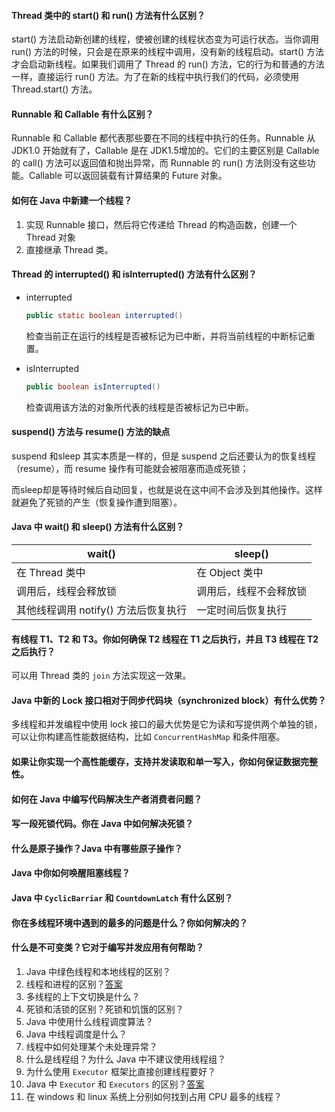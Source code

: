#### Thread 类中的 start() 和 run() 方法有什么区别？

start() 方法启动新创建的线程，使被创建的线程状态变为可运行状态。当你调用 run() 方法的时候，只会是在原来的线程中调用，没有新的线程启动。start() 方法才会启动新线程。如果我们调用了 Thread 的 run() 方法，它的行为和普通的方法一样，直接运行 run() 方法。为了在新的线程中执行我们的代码，必须使用 Thread.start() 方法。

#### Runnable 和 Callable 有什么区别？

Runnable 和 Callable 都代表那些要在不同的线程中执行的任务。Runnable 从 JDK1.0 开始就有了，Callable 是在 JDK1.5增加的。它们的主要区别是 Callable 的 call() 方法可以返回值和抛出异常，而 Runnable 的 run() 方法则没有这些功能。Callable 可以返回装载有计算结果的 Future 对象。

#### 如何在 Java 中新建一个线程？

1. 实现 Runnable 接口，然后将它传递给 Thread 的构造函数，创建一个 Thread 对象
2. 直接继承 Thread 类。

#### Thread 的 interrupted() 和 isInterrupted() 方法有什么区别？

- interrupted

  ```java
  public static boolean interrupted()
  ```

  检查当前正在运行的线程是否被标记为已中断，并将当前线程的中断标记重置。

- isInterrupted

  ```java
  public boolean isInterrupted()
  ```

  检查调用该方法的对象所代表的线程是否被标记为已中断。

#### suspend() 方法与 resume() 方法的缺点

suspend 和sleep 其实本质是一样的，但是 suspend 之后还要认为的恢复线程（resume），而 resume 操作有可能就会被阻塞而造成死锁；

而sleep却是等待时候后自动回复，也就是说在这中间不会涉及到其他操作。这样就避免了死锁的产生（恢复操作遭到阻塞）。

#### Java 中 wait() 和 sleep() 方法有什么区别？

| wait()                               | sleep()                |
| ------------------------------------ | ---------------------- |
| 在 Thread 类中                       | 在 Object 类中         |
| 调用后，线程会释放锁                 | 调用后，线程不会释放锁 |
| 其他线程调用 notify() 方法后恢复执行 | 一定时间后恢复执行     |

#### 有线程 T1、T2 和 T3。你如何确保 T2 线程在 T1 之后执行，并且 T3 线程在 T2 之后执行？

可以用 Thread 类的 `join` 方法实现这一效果。

#### Java 中新的 Lock 接口相对于同步代码块（synchronized block）有什么优势？

多线程和并发编程中使用 lock 接口的最大优势是它为读和写提供两个单独的锁，可以让你构建高性能数据结构，比如 `ConcurrentHashMap` 和条件阻塞。

#### 如果让你实现一个高性能缓存，支持并发读取和单一写入，你如何保证数据完整性。

#### 如何在 Java 中编写代码解决生产者消费者问题？

#### 写一段死锁代码。你在 Java 中如何解决死锁？

#### 什么是原子操作？Java 中有哪些原子操作？

#### Java 中你如何唤醒阻塞线程？

#### Java 中 `CyclicBarriar` 和 `CountdownLatch` 有什么区别？

#### 你在多线程环境中遇到的最多的问题是什么？你如何解决的？

#### 什么是不可变类？它对于编写并发应用有何帮助？



1. Java 中绿色线程和本地线程的区别？
2. 线程和进程的区别？[答案](http://javarevisited.blogspot.sg/2015/12/difference-between-thread-and-process.html)
3. 多线程的上下文切换是什么？
4. 死锁和活锁的区别？死锁和饥饿的区别？
5. Java 中使用什么线程调度算法？
6. Java 中线程调度是什么？
7. 线程中如何处理某个未处理异常？
8. 什么是线程组？为什么 Java 中不建议使用线程组？
9. 为什么使用 `Executor` 框架比直接创建线程要好？
10. Java 中 `Executor` 和 `Executors` 的区别？[答案](http://javarevisited.blogspot.sg/2017/02/difference-between-executor-executorservice-and-executors-in-java.html)
11. 在 windows 和 linux 系统上分别如何找到占用 CPU 最多的线程？


  